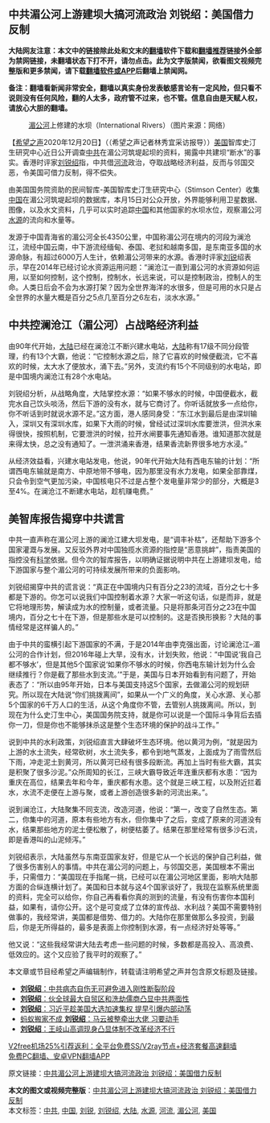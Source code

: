  <h2>中共湄公河上游建坝大搞河流政治 刘锐绍：美国借力反制</h2> <p class="notice"><b>大陆网友注意：本文中的链接除此处和文末的<a href="https://github.com/bannedbook/fanqiang" >翻墙</a>软件下载和<a href="https://github.com/killgcd/justmysocks/blob/master/README.md">翻墙推荐</a>链接外全部为禁网链接，未翻墙状态下打不开，请勿点击。此为文字版禁闻，欲看图文视频完整版和更多禁闻，请下载<a href="https://github.com/bannedbook/fanqiang">翻墙软件或APP</a>后翻墙上禁闻网。</p><p>备注：翻墙看新闻非常安全，翻墙以真实身份发表敏感言论有一定风险，但只看不说则没有任何风险，翻的人太多，政府管不过来，也不管。信息自由是天赋人权，请放心大胆的翻墙。</b></p>  <div class="entry"> <figure><figcaption><a href="https://www.bannedbook.org/bnews/tag/%E6%B9%84%E5%85%AC%E6%B2%B3/" class="st_tag internal_tag" rel="tag" title="标签 湄公河 下的日志">湄公河</a>上修建的水坝（International Rivers）（图片来源：网络）</figcaption></figure> <p>【<span class='wp_keywordlink_affiliate'><a href="https://www.soundofhope.org" title="希望之声" target="_blank">希望之声</a></span>2020年12月20日】（（希望之声记者林秀宜采访报导））<a href="https://www.bannedbook.org/bnews/tag/%e7%be%8e%e5%9b%bd/" class="st_tag internal_tag" rel="tag" title="标签 美国 下的日志">美国</a>智库史汀生研究中心近日公开调查<a href="https://www.bannedbook.org/bnews/tag/%e4%b8%ad%e5%85%b1/" class="st_tag internal_tag" rel="tag" title="标签 中共 下的日志">中共</a>在湄公河筑堤起坝的资料，揭露中共建坝“断水”的事实。香港时评家<a href="https://www.bannedbook.org/bnews/tag/%e5%88%98%e9%94%90%e7%bb%8d/" class="st_tag internal_tag" rel="tag" title="标签 刘锐绍 下的日志">刘锐绍</a>指，中共借<a href="https://www.bannedbook.org/bnews/tag/%E6%B2%B3%E6%B5%81/" class="st_tag internal_tag" rel="tag" title="标签 河流 下的日志">河流</a>政治，夺取战略经济利益，反而与邻国交恶，令美国可借力反制，得不偿失。</p> <p>由美国国务院资助的民间智库-美国智库史汀生研究中心（Stimson Center）收集<span class='wp_keywordlink_affiliate'><a href="https://www.bannedbook.org/" title="中国" target="_blank">中国</a></span>在湄公河筑堤起坝的数据库，本月15日对公众开放，外界能够利用卫星数据、图像，以及水文资料，几乎可以实时追踪<a href="https://www.bannedbook.org/bnews/tag/%E4%B8%AD%E5%9B%BD/" class="st_tag internal_tag" rel="tag" title="标签 中国 下的日志">中国</a>和其他国家的水坝水位，观察湄公河<a href="https://www.bannedbook.org/bnews/tag/%E6%B0%B4%E6%BA%90/" class="st_tag internal_tag" rel="tag" title="标签 水源 下的日志">水源</a>的流向和水量等。</p> <p>发源于中国青海省的湄公河全长4350公里，中国称湄公河在境内的河段为澜沧江，流经中国云南，中下游流经缅甸、泰国、老挝和越南多国，是东南亚多国的水源命脉，有超过6000万人生计，依赖湄公河带来的水源。香港时评家<a href="https://www.bannedbook.org/bnews/tag/%e5%88%98%e9%94%90/" class="st_tag internal_tag" rel="tag" title="标签 刘锐 下的日志">刘锐</a>绍表示，早在2014年已经讨论水资源运用问题：“澜沧江一直到湄公河的水资源如何运用，以至如何控制，这个控制，控制水，长远来说，可以是控制政治，控制人的生命。人类日后会不会为水源打架？因为全世界海洋的水很多，但是可用的水只是占全世界的水量大概是百分之5点几至百分之6左右，淡水水源。”</p>  <h2><strong>中共控澜沧江（湄公河）占战略经济利益</strong></h2> <p>由90年代开始，<span class='wp_keywordlink_affiliate'><a href="https://www.bannedbook.org/" title="大陆" target="_blank">大陆</a></span>已经在澜沧江不断兴建水电站，<a href="https://www.bannedbook.org/bnews/tag/%e5%a4%a7%e9%99%86/" class="st_tag internal_tag" rel="tag" title="标签 大陆 下的日志">大陆</a>称有17级不同分段管理，约有13个大霸，他说：“它控制水源之后，除了它喜欢的时候便截流，它不喜欢的时候，太大水了便放水，涌下去。”另外，支流约有15个不同级别的水电站，即是中国境内澜沧江有28个水电站。</p> <p>刘锐绍分析，从战略角度，大陆掌控水源：“如果不够水的时候，中国便截水，截完水自己饮头啖汤，然后下游的没有水，就与它商讨了。你听话就放多一点给你，你不听话到时就说水源不足。”这方面，港人感同身受：“东江水到最后是由深圳输入，深圳又有深圳水库，如果下大雨的时候，曾经试过深圳水库要泄洪，但洪水来得很快，按照机制，它要泄洪的时候，拉开水闸要事先通知香港。谁知道那次就是来得太快，总之没有通知了。一泄洪涌来香港，结果香流新界很多地方水浸。”</p> <p>从经济效益看，兴建水电站发电，他说，90年代开始大陆有西电东输的计划：“所谓西电东输就是南方、中原地带不够电，因为那里没有水力发电，如果全部靠煤，只会令到空气更加污染，中国核电只不过是占整个发电量非常少的部分，大概是3至4%。在澜沧江不断建水电站，趁机赚电费。”</p>  <h2><strong>美智库报告揭穿中共谎言</strong></h2> <p>中共一直声称在湄公河上游的澜沧江建大坝发电，是“调丰补枯”，还帮助下游多个国家灌溉与发展。又反驳外界对中国独揽水资源的指控是“恶意挑衅”，指责美国的指控没有<span class='wp_keywordlink'><a href="https://www.bannedbook.org/forum11/topic309.html" title="禁片：“科学”的棍子" target="_blank">科学</a></span>依据。但今次的智库报告，以明确证据说明中共在上游建坝发电，给下游国家与整个湄公河的可持续发展所带来的负面影响。</p> <p>刘锐绍揭穿中共的谎言说：“真正在中国境内只有百分之23的流域，百分之七十多都是下游的。你怎可以说我们中国控制着水源？大家一听这句话，似是而非，就是它将地理形势，解读成为水的控制量，或者流量。只是将那条河百分之23在中国境内，百分之七十在下游，但是那些水是可以控制的。这是否换形换影？大陆的事情经常是这样骗人的。”</p> <p>由于中共的蛮横引起下游国家的不满，于是2014年由李克强出面，讨论澜沧江–湄公河的合作计划，但2016年碰上大旱，没有水，计划失败，他说：“中国说‘我自己都不够水’，但是其他5个国家说‘如果你不够水的时候，你西电东输计划为什么会继续推行？你是截了那些水到支流。’”于是，美国与日本开始看到有问题了，开始表态了：“所以由95年开始，日本与美国支持这5个国家，去做湄公河的规划研究。所以现在大陆说“你们挑拨离间”，如果从一个广义的角度，关心水源、关心那5个国家的6千万人口的生活，从这个角度你不管，去管别人挑拨离间。所以，到现在为什么史汀生中心，美国国务院支持，就是你可以说是一个国际斗争背后去插你一刀，但是你也不能够抹杀这是整个生态环境的保护的战斗工作。”</p>  <p>说到中共的水利政策，刘锐绍直言大肆破坏生态环境。他以黄河为例，“就是因为上游的水土流失，经常砍树，水土流失多，都令到地气蒸发，上面成为了雨雪然后下雨，冲走泥土到黄河，所以黄河已经有很多段断流。再加上当时有些大霸，其实是积聚了很多沙泥。”众所周知的长江，三峡大霸导致近年连重庆都有水患：“因为重庆在高位，结果去年和今年，重庆都有水患。这个就是三峡工程，以及附近拦着水，水流不走便在上游与聚，或者上游创造很多新的河流出来。”。</p> <p>说到澜沧江，大陆聚集不同支流，改造河道，他说：“第一，改变了自然生态。第二，你集中的河道，原本有些地方有水，但你集中了之后，变成了原来的河道没有水，结果那些地方的泥土便松散了，树便枯萎了。结果在那里经常有很多沙石流，即是香港叫的山泥倾泻。”</p> <p>刘锐绍表示，大陆虽然与东南亚国家友好，但是它从一个长远的保护自己利益，做了很多伤害别人的事情。中共在湄公河的问题上，与邻国交恶，美国根本不需出手，只需借力：“美国现在手指尾一挑，已经可以在湄公河地区里面，影响大陆那方面的合纵连横计划了。美国和日本就与这4个国家谈好了，我现在监察系统里面的资料，完全可以给你，你自己再看看你真的测到的流量，有没有伤害你本国利益，如果有，请你公开。这个是可变成了立体的宣传战、水利战？美国不需要特别做事的，我经常讲，美国都是借势、借力的。大陆你在那里做那么多投资，到最后，你是无所得益的，最多是表面上你控制到水源，有一点经济好处等等。”</p>  <p>他又说：“这些我经常讲大陆去考虑一些问题的时候，多数都是高投入、高浪费、低效应的。这个又应验了我平时的观察了。”</p> <p>本文章或节目经希望之声编辑制作，转载请注明希望之声并包含原文标题及链接。</p> <ul class='op-related-articles' title='相关阅读'> <li><a href='https://www.bannedbook.org/bnews/comments/20201206/1443157.html' target='_blank'><b>刘锐绍</b>：中共病态自伤无可避免进入刚性断裂阶段</a></li> <li><a href='https://www.bannedbook.org/bnews/comments/20201123/1435455.html' target='_blank'><b>刘锐绍</b>：伙全球最大自贸区和洗劫儒商凸显中共两面性</a></li> <li><a href='https://www.bannedbook.org/bnews/comments/20201116/1432024.html' target='_blank'><b>刘锐绍</b>：习近平趁美国大选加速集权 提早引爆内部动荡</a></li> <li><a href='https://www.bannedbook.org/bnews/comments/20201109/1428109.html' target='_blank'>蚂蚁搬家不成 <b>刘锐绍</b>：马云被整牵出大佬 习要动手</a></li> <li><a href='https://www.bannedbook.org/bnews/comments/20201101/1423951.html' target='_blank'><b>刘锐绍</b>：王岐山高调现身凸显体制不改革经济不行</a></li> </ul> <p class="texttj"> <a href="https://www.bannedbook.org/forum23/topic22702.html" target="_blank">V2free机场25%引荐返利：全平台免费SS/V2ray节点+经济套餐高速翻墙</a><br/> <a href="https://github.com/bannedbook/fanqiang/wiki/%E7%A6%81%E9%97%BB%E7%BD%91%E5%AE%89%E5%8D%93%E7%BF%BB%E5%A2%99%E6%96%B0%E9%97%BBAPP" target="_blank">免费PC翻墙、安卓VPN翻墙APP</a></p><p>原文链接：<a class="src_link"  href="https://www.soundofhope.org/post/455542" target="_blank">中共湄公河上游建坝大搞河流政治 刘锐绍：美国借力反制</a></p><a name='sharetosocial'></a>       <div><b>本文的图文或视频完整版</b>：<a href='https://www.bannedbook.org/bnews/comments/20201220/1451741.html'>中共湄公河上游建坝大搞河流政治 刘锐绍：美国借力反制</a></div>  </div><!--END ENTRY--> <div class="postfooter"> <div>本文标签：<a href="https://www.bannedbook.org/bnews/tag/%e4%b8%ad%e5%85%b1/" rel="tag">中共</a>, <a href="https://www.bannedbook.org/bnews/tag/%E4%B8%AD%E5%9B%BD/" rel="tag">中国</a>, <a href="https://www.bannedbook.org/bnews/tag/%e5%88%98%e9%94%90/" rel="tag">刘锐</a>, <a href="https://www.bannedbook.org/bnews/tag/%e5%88%98%e9%94%90%e7%bb%8d/" rel="tag">刘锐绍</a>, <a href="https://www.bannedbook.org/bnews/tag/%e5%a4%a7%e9%99%86/" rel="tag">大陆</a>, <a href="https://www.bannedbook.org/bnews/tag/%E6%B0%B4%E6%BA%90/" rel="tag">水源</a>, <a href="https://www.bannedbook.org/bnews/tag/%E6%B2%B3%E6%B5%81/" rel="tag">河流</a>, <a href="https://www.bannedbook.org/bnews/tag/%E6%B9%84%E5%85%AC%E6%B2%B3/" rel="tag">湄公河</a>, <a href="https://www.bannedbook.org/bnews/tag/%e7%be%8e%e5%9b%bd/" rel="tag">美国</a></div>  </div><!--END POSTFOOTER--> 
